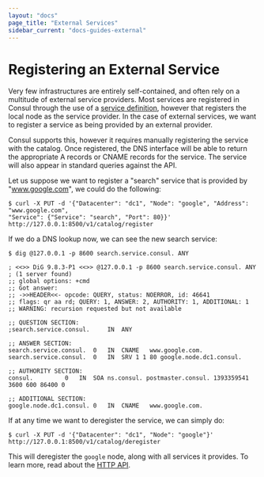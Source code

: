 ```yaml
---
layout: "docs"
page_title: "External Services"
sidebar_current: "docs-guides-external"
---
```


# Registering an External Service

Very few infrastructures are entirely self-contained, and often rely on
a multitude of external service providers. Most services are registered
in Consul through the use of a [service definition](/docs/agent/services.html),
however that registers the local node as the service provider. In the case
of external services, we want to register a service as being provided by
an external provider.

Consul supports this, however it requires manually registering the service
with the catalog. Once registered, the DNS interface will be able to return
the appropriate A records or CNAME records for the service. The service will
also appear in standard queries against the API.

Let us suppose we want to register a "search" service that is provided by
"www.google.com", we could do the following:

    $ curl -X PUT -d '{"Datacenter": "dc1", "Node": "google", "Address": "www.google.com",
    "Service": {"Service": "search", "Port": 80}}' http://127.0.0.1:8500/v1/catalog/register

If we do a DNS lookup now, we can see the new search service:

    $ dig @127.0.0.1 -p 8600 search.service.consul. ANY

    ; <<>> DiG 9.8.3-P1 <<>> @127.0.0.1 -p 8600 search.service.consul. ANY
    ; (1 server found)
    ;; global options: +cmd
    ;; Got answer:
    ;; ->>HEADER<<- opcode: QUERY, status: NOERROR, id: 46641
    ;; flags: qr aa rd; QUERY: 1, ANSWER: 2, AUTHORITY: 1, ADDITIONAL: 1
    ;; WARNING: recursion requested but not available

    ;; QUESTION SECTION:
    ;search.service.consul.		IN	ANY

    ;; ANSWER SECTION:
    search.service.consul.	0	IN	CNAME	www.google.com.
    search.service.consul.	0	IN	SRV	1 1 80 google.node.dc1.consul.

    ;; AUTHORITY SECTION:
    consul.			0	IN	SOA	ns.consul. postmaster.consul. 1393359541 3600 600 86400 0

    ;; ADDITIONAL SECTION:
    google.node.dc1.consul.	0	IN	CNAME	www.google.com.

If at any time we want to deregister the service, we can simply do:

    $ curl -X PUT -d '{"Datacenter": "dc1", "Node": "google"}' http://127.0.0.1:8500/v1/catalog/deregister

This will deregister the `google` node, along with all services it provides.
To learn more, read about the [HTTP API](/docs/agent/http.html).

